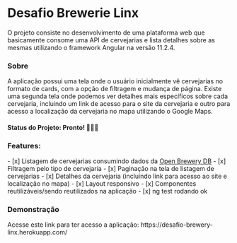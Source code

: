 <h1>Desafio Brewerie Linx</h1>
<p>O projeto consiste no desenvolvimento de uma plataforma web que basicamente consome uma API de cervejarias e lista detalhes sobre as mesmas utilizando o framework Angular na versão 11.2.4.</p>
<h3>Sobre</h3>
<p>A aplicação possui uma tela onde o usuário inicialmente vê cervejarias no formato de cards, com a opção de filtragem e mudança de página. Existe uma segunda tela onde podemos ver detalhes mais específicos sobre cada cervejaria, incluindo um link de acesso para o site da cervejaria e outro para acesso a localização da cervejaria no mapa utilizando o Google Maps.</p>
<h4>Status do Projeto: Pronto! 🚀🚀🚀</h4>
<h3>Features:</h3>
- [x] Listagem de cervejarias consumindo dados da <a href='https://www.openbrewerydb.org/' target='blank'>Open Brewery DB</a>
- [x] Filtragem pelo tipo de cervejaria
- [x] Paginação na tela de listagem de cervejarias
- [x] Detalhes da cervejaria (incluindo link para acesso ao site e localização no mapa)
- [x] Layout responsivo
- [x] Componentes reutilizáveis/sendo reutilizados na aplicação
- [x] ng test rodando ok
<h3>Demonstração</h3>
Acesse este link para ter acesso a aplicação: https://desafio-brewery-linx.herokuapp.com/

